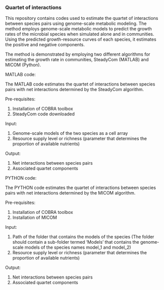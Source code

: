 ### Quartet of interactions
This repository contains codes used to estimate the quartet of interactions between species pairs using genome-scale metabolic modeling. The method employs genome-scale metabolic models to predict the growth rates of the microbial species when simulated alone and in communities. Using the predicted growth-resource curves of each species, it estimates the positive and negative components.  

The method is demonstrated by employing two different algorithms for estimating the growth rate in communities, SteadyCom (MATLAB) and MICOM (Python). 

MATLAB code:

The MATLAB code estimates the quartet of interactions between species pairs with net interactions determined by the SteadyCom algorithm. 

Pre-requisites:
1.	Installation of COBRA toolbox
2.	SteadyCom code downloaded

Input:
1.	Genome-scale models of the two species as a cell array
2.	Resource supply level or richness (parameter that determines the proportion of available nutrients)

Output:
1.	Net interactions between species pairs
2.	Associated quartet components

PYTHON code:

The PYTHON code estimates the quartet of interactions between species pairs with net interactions determined by the MICOM algorithm. 

Pre-requisites:
1.	Installation of COBRA toolbox
2.	Installation of MICOM

Input:
1.	Path of the folder that contains the models of the species (The folder should contain a sub-folder termed ‘Models’ that contains the genome-scale models of the species names model_1 and model_2)
2.	Resource supply level or richness (parameter that determines the proportion of available nutrients)

Output:
1.	Net interactions between species pairs
2.	Associated quartet components
